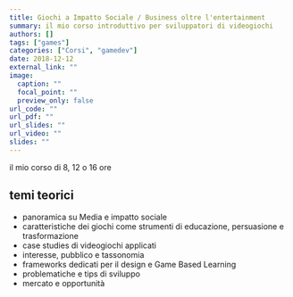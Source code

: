 ```yaml
---
title: Giochi a Impatto Sociale / Business oltre l'entertainment
summary: il mio corso introduttivo per sviluppatori di videogiochi
authors: []
tags: ["games"]
categories: ["Corsi", "gamedev"]
date: 2018-12-12
external_link: ""
image:
  caption: ""
  focal_point: ""
  preview_only: false
url_code: ""
url_pdf: ""
url_slides: ""
url_video: ""
slides: ""
---
```


il mio corso di 8, 12 o 16 ore

## temi teorici
- panoramica su Media e impatto sociale
- caratteristiche dei giochi come strumenti di educazione, persuasione e trasformazione
- case studies di videogiochi applicati
- interesse, pubblico e tassonomia
- frameworks dedicati per il design e Game Based Learning
- problematiche e tips di sviluppo
- mercato e opportunità
